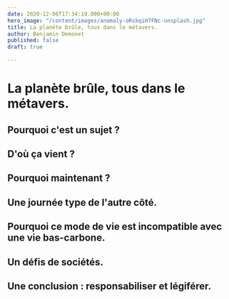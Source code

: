 ```yaml
---
date: 2020-12-06T17:34:19.000+00:00
hero_image: "/content/images/anomaly-oRskqiH7FNc-unsplash.jpg"
title: La planète brûle, tous dans le métavers.
author: Benjamin Demonet
published: false
draft: true

---
```

# La planète brûle, tous dans le métavers.

## Pourquoi c'est un sujet ?

## D'où ça vient ?

## Pourquoi maintenant ?

## Une journée type de l'autre côté.

## Pourquoi ce mode de vie est incompatible avec une vie bas-carbone.

## Un défis de sociétés.

## Une conclusion : responsabiliser et légiférer.